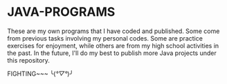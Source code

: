 # JAVA-PROGRAMS

  
  These are my own programs that I have coded and published. Some come from previous tasks involving my personal codes. Some are practice exercises for enjoyment,    while others are from my high school activities in the past. In the future, I'll do my best to publish more Java projects under this repository.
  
  FIGHTING~~~ ╰(*°▽°*)╯
  
